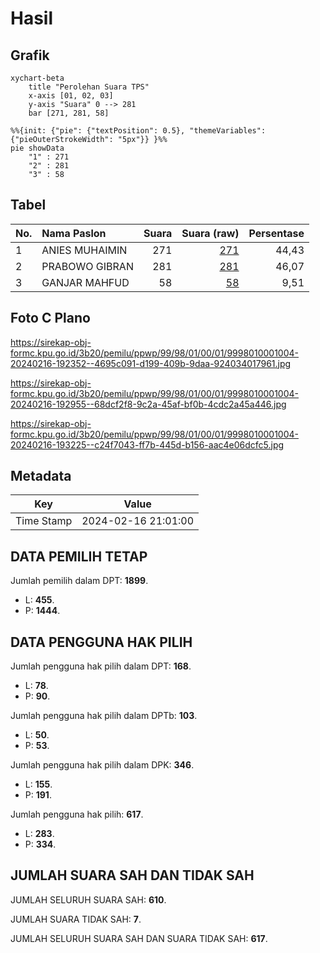# Hasil

## Grafik

```mermaid
xychart-beta
    title "Perolehan Suara TPS"
    x-axis [01, 02, 03]
    y-axis "Suara" 0 --> 281
    bar [271, 281, 58]
```

```mermaid
%%{init: {"pie": {"textPosition": 0.5}, "themeVariables": {"pieOuterStrokeWidth": "5px"}} }%%
pie showData
    "1" : 271
    "2" : 281
    "3" : 58
```

## Tabel

| No. | Nama Paslon    | Suara | Suara (raw) | Persentase |
|:--- |:-------------- | -----:| -----------:| ----------:|
| 1   | ANIES MUHAIMIN | 271   | [271][p-1]  | 44,43      |
| 2   | PRABOWO GIBRAN | 281   | [281][p-2]  | 46,07      |
| 3   | GANJAR MAHFUD  | 58    | [58][p-3]   | 9,51       |


[p-1]: https://github.com/gigit-pemilu/pemilu-2024-99-luar-negeri/blob/main/pilpres/hitung-suara/sub/99-luar-negeri/sub/98-riyadh-arab-saudi/sub/01-riyadh-arab-saudi/sub/0001-riyadh-arab-saudi/sub/004-tps-003/sub/paslon-1.txt
[p-2]: https://github.com/gigit-pemilu/pemilu-2024-99-luar-negeri/blob/main/pilpres/hitung-suara/sub/99-luar-negeri/sub/98-riyadh-arab-saudi/sub/01-riyadh-arab-saudi/sub/0001-riyadh-arab-saudi/sub/004-tps-003/sub/paslon-2.txt
[p-3]: https://github.com/gigit-pemilu/pemilu-2024-99-luar-negeri/blob/main/pilpres/hitung-suara/sub/99-luar-negeri/sub/98-riyadh-arab-saudi/sub/01-riyadh-arab-saudi/sub/0001-riyadh-arab-saudi/sub/004-tps-003/sub/paslon-3.txt

## Foto C Plano

https://sirekap-obj-formc.kpu.go.id/3b20/pemilu/ppwp/99/98/01/00/01/9998010001004-20240216-192352--4695c091-d199-409b-9daa-924034017961.jpg

https://sirekap-obj-formc.kpu.go.id/3b20/pemilu/ppwp/99/98/01/00/01/9998010001004-20240216-192955--68dcf2f8-9c2a-45af-bf0b-4cdc2a45a446.jpg

https://sirekap-obj-formc.kpu.go.id/3b20/pemilu/ppwp/99/98/01/00/01/9998010001004-20240216-193225--c24f7043-ff7b-445d-b156-aac4e06dcfc5.jpg


## Metadata

| Key        | Value               |
| ---------- | ------------------- |
| Time Stamp | 2024-02-16 21:01:00 |


## DATA PEMILIH TETAP

Jumlah pemilih dalam DPT: **1899**.
 * L: **455**.
 * P: **1444**.

## DATA PENGGUNA HAK PILIH

Jumlah pengguna hak pilih dalam DPT: **168**.
 * L: **78**.
 * P: **90**.

Jumlah pengguna hak pilih dalam DPTb: **103**.
 * L: **50**.
 * P: **53**.

Jumlah pengguna hak pilih dalam DPK: **346**.
 * L: **155**.
 * P: **191**.

Jumlah pengguna hak pilih: **617**.
 * L: **283**.
 * P: **334**.

## JUMLAH SUARA SAH DAN TIDAK SAH

JUMLAH SELURUH SUARA SAH: **610**.

JUMLAH SUARA TIDAK SAH: **7**.

JUMLAH SELURUH SUARA SAH DAN SUARA TIDAK SAH: **617**.


